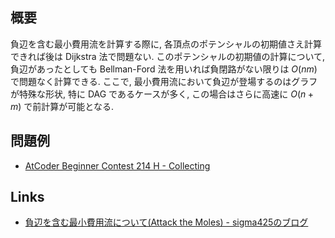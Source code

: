 ## 概要
負辺を含む最小費用流を計算する際に, 各頂点のポテンシャルの初期値さえ計算できれば後は Dijkstra 法で問題ない. このポテンシャルの初期値の計算について, 負辺があったとしても Bellman-Ford 法を用いれば負閉路がない限りは $O(nm)$ で問題なく計算できる. ここで, 最小費用流において負辺が登場するのはグラフが特殊な形状, 特に DAG であるケースが多く, この場合はさらに高速に $O(n + m)$ で前計算が可能となる.

## 問題例
- [AtCoder Beginner Contest 214 H - Collecting](https://atcoder.jp/contests/abc214/tasks/abc214_h)

## Links
- [負辺を含む最小費用流について(Attack the Moles) - sigma425のブログ](https://sigma425.hatenablog.com/entry/2014/10/12/122018?utm_source=pocket_mylist)
